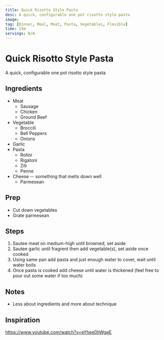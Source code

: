 ```yaml
---
title: Quick Risotto Style Pasta
desc: A quick, configurable one pot risotto style pasta
image:
tag: [Dinner, Meal, Meat, Pasta, Vegetables, Flexible]
time: 15m
servings: N/A
---
```

# Quick Risotto Style Pasta
A quick, configurable one pot risotto style pasta

## Ingredients
- Meat
  - Sausage
  - Chicken
  - Ground Beef
- Vegetable
  - Broccili
  - Bell Peppers
  - Onions
- Garlic
- Pasta
  - Rotini
  - Rigatoni
  - Ziti
  - Penne
- Cheese -- something that melts down well
  - Parmesean

## Prep
- Cut down vegetables
- Grate parmesean

## Steps
1. Sautee meat on medium-high until browned, set aside
2. Sautee garlic until fragrent then add vegetable(s), set aside once cooked
3. Using same pan add pasta and just enough water to cover, wait until water boils
4. Once pasta is cooked add cheese until water is thickened (feel free to pour out some water if too much)

## Notes
- Less about ingredients and more about technique

## Inspiration
https://www.youtube.com/watch?v=eYhee0hWgeE

